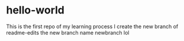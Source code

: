 # hello-world
This is the first repo of my learning process
I create the new branch of readme-edits
the new branch name newbranch lol

